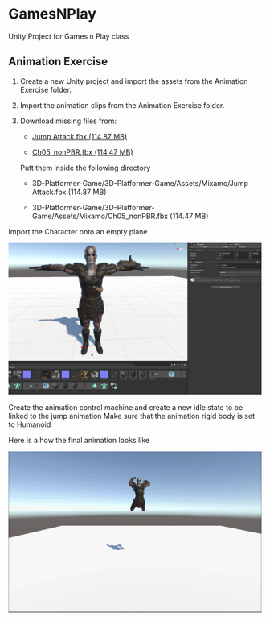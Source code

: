 # GamesNPlay
Unity Project for Games n Play class

## Animation Exercise 

 1. Create a new Unity project and import the assets from the Animation Exercise folder.
 2. Import the animation clips from the Animation Exercise folder.
 3. Download missing files from:
    - [Jump Attack.fbx (114.87 MB)](https://drive.google.com/file/d/1nOirVnb94CuB5ySUgcciA1W47YFsQoPc/view?usp=share_link)

    - [Ch05_nonPBR.fbx (114.47 MB)](https://drive.google.com/file/d/1Fj7w2TbKAQDif-1xNQJYFJoqw-qEOSMr/view?usp=share_link)

    Putt them inside the following directory 
    - 3D-Platformer-Game/3D-Platformer-Game/Assets/Mixamo/Jump Attack.fbx (114.87 MB)
  
    - 3D-Platformer-Game/3D-Platformer-Game/Assets/Mixamo/Ch05_nonPBR.fbx (114.47 MB) 


Import the Character onto an empty plane 


![Character](../Images/Animation/Capture.PNG)

Create the animation control machine and create a new idle state to be linked to the jump animation
Make sure that the animation rigid body is set to Humanoid 

Here is a how the final animation looks like

![GIF of the animation](../Images/Animation/GIF%205-13-2023%207-21-58%20PM.gif)
    
